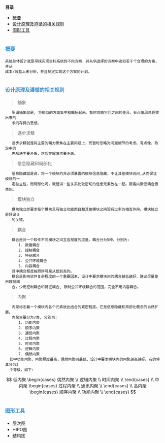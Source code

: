 
**目录**

<!-- MarkdownTOC -->

- [概要](#概要)
- [设计原理及遵循的相关规则](#设计原理及遵循的相关规则)
- [图形工具](#图形工具)

<!-- /MarkdownTOC -->



<a name="概要"></a>
# <span style="font-size:16px;color:#338DCD">概要</span>
    
    系统总体设计就是寻找实现目标系统的不同方案，并从供选择的方案中选取若干个合理的方案，并从
    成本/效益上来分析，并且制定实现这个方案的计划。



<a name="设计原理及遵循的相关规则"></a>
# <span style="font-size:16px;color:#338DCD">设计原理及遵循的相关规则</span>    

  > 抽象 

       所谓抽象就是, 将相似的方面集中和概括起来，暂时忽略它们之间的差异。有点像周总理提出来的
       求同存异的思想。

  > 逐步求精

       逐步求精就是将主要的精力聚焦在主要问题上，而暂时忽略对问题细节的考虑。有点像，政治中的
       先解决主要矛盾，然后在解决次要矛盾。


  >信息隐藏和局部化

       信息隐藏就是说，将一个模块的非必须暴露的模块信息隐藏，不让其他模块访问,从而保证模块的一
       定独立性，而局部化呢，就是讲一些关系比较密切的信息元素放在一起。跟高内聚低耦合很类似。


  > 模块独立

       模块独立即要求每个模块具有独立功能而且和其他模块之间没有过多的相互作用。模块独立是好设计
       的关键。     

  >  耦合

       耦合是对一个软件不同模块之间互连程度的度量。耦合分为5种，分别为:
          1. 数据耦合
          2. 控制耦合
          3. 特征耦合
          4. 公共环境耦合
          5. 内容耦合
       其中耦合程度按照序号是从低到高的。
       耦合是影响软件复杂程度的一个重要因素，设计中要求模块间的耦合越低越好，建议尽量使用数据耦
       合，少用控制耦合和特征耦合, 限制公共环境耦合的范围，完全不用内容耦合。


  > 内聚

       内聚标志着一个模块内各个元素彼此结合的紧密程度。它是信息隐藏和局部化概念的自然扩展。
       内聚主要分为7类, 分别为:
          1. 功能内聚
          2. 顺序内聚
          3. 通信内聚
          4. 过程内聚
          5. 时间内聚
          6. 逻辑内聚
          7. 偶然内聚
      其中功能内聚，内聚程度最高，偶然内聚则最低，设计中要求模块内的内聚越高越好。有的将其分为3
      个等级。如下:

$$ 
低内聚
\begin{cases}
   偶然内聚 \\
   逻辑内聚 \\
   时间内聚 \\
\end{cases}
\\
中内聚
\begin{cases}
   过程内聚 \\
   通讯内聚 \\
\end{cases}
\\
高内聚
\begin{cases}
    顺序内聚 \\
    功能内聚 \\
\end{cases}
$$


<a name="图形工具"></a>
# <span style="font-size:16px;color:#338DCD">图形工具</span> 
    
  + 层次图
  + HIPO图
  + 结构图

